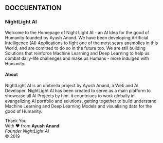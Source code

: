 <h2> DOCCUENTATION </h2>
<h3> NightLight AI </h3>
<p>
Welcome to the Homepage of Night Light AI - an AI Idea for the good of Humanity founded by Ayush Anand.
We have been developing Artificial Intelligence (AI) Applications to fight one of the most scary anamolies in this World, and are comitted to do so in the future too. We are still building Solutions that reinforce Machine Learning and Deep Learning to help us combat daily-life challenges and make us Humans - more indulged with Humanity.
</p>

<h4> About</h4>
<p>
NightLight AI is an umbrella project by Ayush Anand, a Web and AI Developer. NightLight AI has been created to serve as a main platform to showcase all AI Projects by him. it countniues to work globally  in evangelizing AI portfolio and solutions, getting together to build understand Machine Learning and Deep Learning Models and visualising data for the good of Humanity.
</p>

<p>

Thank You <br/>
With &hearts; from <b>Ayush Anand</b><br/>
<i>Founder NightLight AI</i><br/>
&copy; 2019
</p>